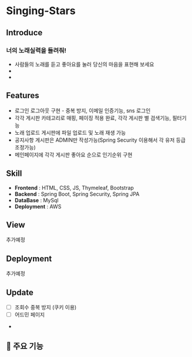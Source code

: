 # Singing-Stars

## Introduce
### 너의 노래실력을 들려줘!

* 사람들의 노래를 듣고 좋아요를 눌러 당신의 마음을 표현해 보세요
* 
* 

## Features

* 로그인 로그아웃 구현 - 중복 방지, 이메일 인증기능, sns 로그인
* 각각 게시판 카테고리로 매핑, 페이징 적용 완료, 각각 게시판 별 검색기능, 필터기능
* 노래 업로드 게시판에 파일 업로드 및 노래 재생 가능
* 공지사항 게시판은 ADMIN만 작성가능(Spring Security 이용해서 각 유저 등급 조정가능)
* 메인페이지에 각각 게시판 좋아요 순으로 인기순위 구현



## Skill

* **Frontend** : HTML, CSS, JS, Thymeleaf, Bootstrap 
* **Backend** : Spring Boot, Spring Security, Spring JPA
* **DataBase** : MySql
* **Deployment** : AWS

## View
추가예정
## Deployment
추가예정
## Update
- [ ] 조회수 중복 방지 (쿠키 이용)
- [ ] 어드민 페이지
- 



## 📌 주요 기능

